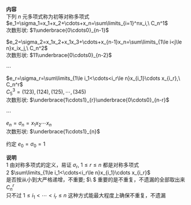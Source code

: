 **内容**  
下列 $n$ 元多项式称为初等对称多项式  
 $e_1=\sigma_1=x_1+x_2+\cdots+x_n=\sum\limits_{i=1}^nx_i,\ C_n^1$   
次数形状:  $1\underbrace{0\cdots0}_{n-1}$   
  
 $e_2=\sigma_2=x_1x_2+x_1x_3+\cdots+x_{n-1}x_n=\sum\limits_{1\le i<j\le n}x_ix_j,\ C_n^2$   
次数形状:  $11\underbrace{0\cdots0}_{n-2}$   
  
 $\cdots$   
  
 $e_r=\sigma_r=\sum\limits_{1\le i_1<\cdots<i_r\le n}x_{i_1}\cdots x_{i_r},\ C_n^r$   
 $C_5^3=(123),(124),(125),\cdots,(345)$   
次数形状:  $\underbrace{1\cdots1}_{r}\underbrace{0\cdots0}_{n-r}$   
  
 $\cdots$   
  
 $e_n=\sigma_n=x_1x_2\cdots x_n$   
次数形状:  $\underbrace{1\cdots1}_{n}$   
  
约定 $e_0=\sigma_0=1$   
  
**说明**  
1 由对称多项式的定义，易证 $\sigma_r,\ 1\le r\le n$ 都是对称多项式  
2  $\sum\limits_{1\le i_1<\cdots<i_r\le n}x_{i_1}\cdots x_{i_r}$   
是否按从小到大严格递增，不重要; $\ $  重要的是不重复，不遗漏的全部取出来 $C_n^r$   
只不过 $1\le i_1<\cdots<i_r\le n$ 这种方式能最大程度上确保不重复，不遗漏  
